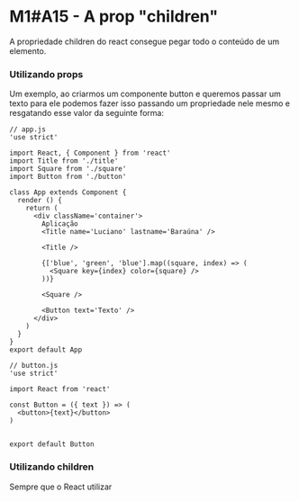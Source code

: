 # M1#A15 - A prop "children"


A propriedade children do react consegue pegar todo o conteúdo de um elemento.

### Utilizando props

Um exemplo, ao criarmos um componente button e queremos passar um texto para ele podemos fazer isso passando um propriedade nele mesmo e resgatando esse valor da seguinte forma:

```
// app.js
'use strict'

import React, { Component } from 'react'
import Title from './title'
import Square from './square'
import Button from './button'

class App extends Component {
  render () {
    return (
      <div className='container'>
        Aplicação
        <Title name='Luciano' lastname='Baraúna' />

        <Title />

        {['blue', 'green', 'blue'].map((square, index) => (
          <Square key={index} color={square} />
        ))}

        <Square />

        <Button text='Texto' />
      </div>
    )
  }
}
export default App

```

```
// button.js
'use strict'

import React from 'react'

const Button = ({ text }) => (
  <button>{text}</button>
)


export default Button

```

### Utilizando children
Sempre que o React utilizar